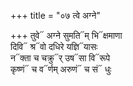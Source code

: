 +++
title = "०७ त्वे अग्ने"

+++
तुवे᳓ अग्ने सुमति᳓म् भि᳓क्षमाणा  
दिवि᳓ श्र᳓वो दधिरे यज्ञि᳓यासः  
न᳓क्ता च चक्रु᳓र् उष᳓सा वि᳓रूपे  
कृष्णं᳓ च व᳓र्णम् अरुणं᳓ च सं᳓ धुः
